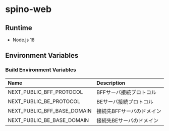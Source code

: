 # spino-web

## Runtime
* Node.js 18

## Environment Variables
### Build Environment Variables
| Name                        | Description    |
|:----------------------------|:---------------|
| NEXT_PUBLIC_BFF_PROTOCOL    | BFFサーバ接続プロトコル  |
| NEXT_PUBLIC_BE_PROTOCOL     | BEサーバ接続プロトコル   |
| NEXT_PUBLIC_BFF_BASE_DOMAIN | 接続先BFFサーバのドメイン |
| NEXT_PUBLIC_BE_BASE_DOMAIN  | 接続先BEサーバのドメイン  |
